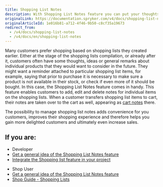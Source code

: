 ```yaml
---
title: Shopping List Notes
description: With Shopping List Notes feature you can put your thoughts, ideas, or general remarks about individual products that you would like to consider in the future.
originalLink: https://documentation.spryker.com/v4/docs/shopping-list-notes
originalArticleId: 1e016b81-a712-4f46-9b50-c8cf35a19673
redirect_from:
  - /v4/docs/shopping-list-notes
  - /v4/docs/en/shopping-list-notes
---
```


Many customers prefer shopping based on shopping lists they created earlier. Either at the stage of the shopping lists compilation, or already after it, customers often have some thoughts, ideas or general remarks about individual products that they would want to consider in the future. They might want a reminder attached to particular shopping list items, for example, saying that prior to purchase it is necessary to make sure a product is not available in their stock, or check if even more of it should be bought. In this case, the Shopping List Notes feature comes in handy. This feature enables customers to add, edit and delete notes for individual items on the shopping lists. When a customer transfers shopping list items to cart, their notes are taken over to the cart as well, appearing as [cart notes](/docs/scos/user/features/{{page.version}}/cart-feature-overview/cart-notes-overview.html) there.

The possibility to manage shopping list notes adds convenience for you customers, improves their shopping experience and therefore helps you gain more delighted customers and ultimately even increase sales.

## If you are:

<div class="mr-container">
    <div class="mr-list-container">
        <!-- col1 -->
        <div class="mr-col">
            <ul class="mr-list mr-list-green">
                <li class="mr-title">Developer</li>
                <li><a href="https://documentation.spryker.com/v4/docs/shopping-list-notes-overview" class="mr-link">Get a general idea of the Shopping List Notes feature</a></li>
                <li><a href="https://documentation.spryker.com/v4/docs/shopping-lists-feature-integration-201907" class="mr-link">Integrate the Shopping list feature in your project</a></li>
                <!---<li><a href="https://documentation.spryker.com/v20/docs/shoppinglistnote-core-module" class="mr-link">Module Guide: ShoppingListNote</a></li>
                <li><a href="https://documentation.spryker.com/v20/docs/shoppinglistnotewidget-shop-module" class="mr-link">Module Guide: ShoppingListNoteWidget</a></li>-->
            </ul>
        </div>
        <!-- col3 -->
        <div class="mr-col">
            <ul class="mr-list mr-list-red">
                <li class="mr-title">Shop User</li>
                <li><a href="https://documentation.spryker.com/v4/docs/shopping-list-notes-overview" class="mr-link">Get a general idea of the Shopping List Notes feature</a></li>
                <li><a href="https://documentation.spryker.com/v4/docs/shopping-lists-shop-guide" class="mr-link">Shop Guide - Shopping Lists</a></li>
            </ul>
        </div>
    </div>
</div>

